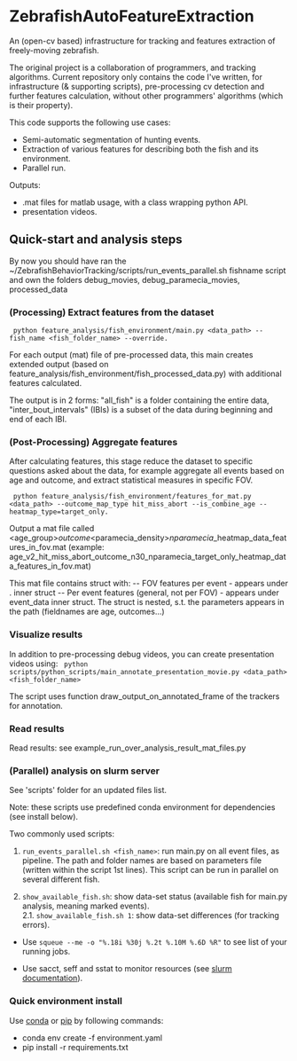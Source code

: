# ZebrafishAutoFeatureExtraction
An (open-cv based) infrastructure for tracking and features extraction of freely-moving zebrafish.

The original project is a collaboration of programmers, and tracking algorithms. Current repository only contains 
the code I've written, for infrastructure (& supporting scripts), pre-processing cv detection and further features calculation, 
without other programmers' algorithms (which is their property).

This code supports the following use cases:
- Semi-automatic segmentation of hunting events.
- Extraction of various features for describing both the fish and its environment.
- Parallel run.

Outputs:
- .mat files for matlab usage, with a class wrapping python API.
- presentation videos.  
  

## Quick-start and analysis steps
By now you should have ran the ~/ZebrafishBehaviorTracking/scripts/run_events_parallel.sh fishname script and own the folders debug_movies, debug_paramecia_movies, processed_data


### (Processing) Extract features from the dataset
``` python feature_analysis/fish_environment/main.py <data_path> --fish_name <fish_folder_name> --override.```

For each output (mat) file of pre-processed data, this main creates extended output (based on feature_analysis/fish_environment/fish_processed_data.py)
with additional features calculated. 

The output is in 2 forms: "all_fish" is a folder containing the entire data, "inter_bout_intervals" (IBIs) 
is a subset of the data during beginning and end of each IBI. 

### (Post-Processing) Aggregate features
After calculating features, this stage reduce the dataset to specific questions asked about the data, for example 
aggregate all events based on age and outcome, and extract statistical measures in specific FOV.

``` python feature_analysis/fish_environment/features_for_mat.py <data_path> --outcome_map_type hit_miss_abort --is_combine_age --heatmap_type=target_only.```
 
Output a mat file called <age_group><outcome>_outcome_<paramecia_density>_nparamecia_<type>_heatmap_data_features_in_fov.mat 
(example: age_v2_hit_miss_abort_outcome_n30_nparamecia_target_only_heatmap_data_features_in_fov.mat)

This mat file contains struct with:
-- FOV features per event - appears under <distance>.<angle> inner struct
-- Per event features (general, not per FOV) - appears under event_data inner struct.
The struct is nested, s.t. the parameters appears in the path (fieldnames are age, outcomes...)

### Visualize results
In addition to pre-processing debug videos, you can create presentation videos using:
``` python scripts/python_scripts/main_annotate_presentation_movie.py <data_path> <fish_folder_name>```

The script uses function draw_output_on_annotated_frame of the trackers for annotation.


### Read results
Read results: see example_run_over_analysis_result_mat_files.py

### (Parallel) analysis on slurm server
See 'scripts' folder for an updated files list. 

Note: these scripts use predefined conda environment for dependencies (see install below).

Two commonly used scripts:
1. ```run_events_parallel.sh <fish_name>```: run main.py on all event files, as pipeline. 
The path and folder names are based on parameters file (written within the script 1st lines).
This script can be run in parallel on several different fish.

2. ```show_available_fish.sh```: show data-set status (available fish for main.py analysis, meaning marked events).   
2.1. ```show_available_fish.sh 1```: show data-set differences (for tracking errors).   


* Use ```squeue --me -o "%.18i %30j %.2t %.10M %.6D %R"``` to see list of your running jobs. 

* Use sacct, seff and sstat to monitor resources (see [slurm documentation](https://slurm.schedmd.com/sacct.html)).

### Quick environment install
Use [conda](https://www.anaconda.com/distribution/) or [pip](https://pypi.org/project/pip/) by following commands:
- conda env create -f environment.yaml
- pip install -r requirements.txt
